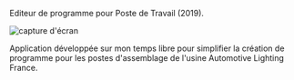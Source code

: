 Editeur de programme pour Poste de Travail (2019).

![capture d'écran]([lien_vers_l'image](https://github.com/Seb-Prod/progUniverselJava/blob/main/Capture%20d’écran%202024-10-27%20à%2012.13.43.png))

Application développée sur mon temps libre pour simplifier la création de programme pour les postes d'assemblage de l'usine Automotive Lighting France.
